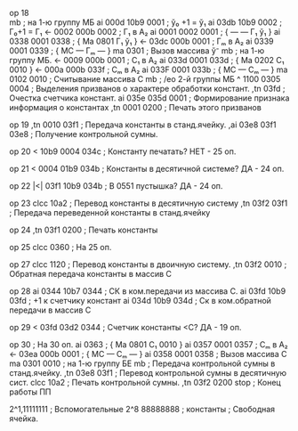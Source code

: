 op 18                              
mb                                 ; на 1-ю группу МБ
ai   000d 10b9 0001                ; ў₀ +1 = ў₁
ai   03db 10b9 0002                ; Г₀+1 = Г₁
<-   0002 000b 0002                ; Г₁ в A₂
ai   0001 0002 0001                ; { — — Г₁ ў₁ }
ai   0338 0001 0338                ; { Ма 0801 Г₁ ў₁ }
<-   03dc 000b 0001                ; Гₘ в A₂
ai   0339 0001 0339                ; { МС — Гₘ — }
ma   0301                          ; Вызов массива ў⁻
mb                                 ; на 1-ю группу МБ.
<-   0009 000b 0001                ; С₁ в A₂
ai   033d 0001 033d                ; { Ма 0202 С₁ 0010 }
<-   000a 000b 033f                ; Сₘ в A₂
ai   033F 0001 033b			       ; { МС — Сₘ — }
ma   0102 0010                     ; Считывание массива С
mb                                 ; /ео 2-й группы МБ
^    1100 0305 0004                ; Выделения призванов о характере обработки констант.
,tn  03fd                          ; Очестка счетчика констант.
ai   035e 035d 0001                ; Формирование признака информация о константах
,tn  0001 0200                     ; Печать этого призванов  
 
op 19
,tn  0010 03f1                     ; Передача константы в станд.ячейку.
,ai  03e8 03f1 03e8                ; Получение контрольной сумны.

op 20
<    10b9 0004 034c                ; Константу печатать? НЕТ - 25 оп.

op 21
<    0004 01b9 034b                ; Константы в десятичной системе? ДА - 24 оп.

op 22
|<|  03f1 10b9 034b                ; В 0551 пустышка? ДА - 24 оп.

op 23
clcc 10a2                          ; Перевод константы в десятичную систему
,tn  03f2 		03f1               ; Передача переведенной константы в станд.ячейку

op 24
,tn  03f1 0200                     ; Печать константы

op 25
clcc 0360                          ; На 25 оп.

op 27
clcc 1120                          ; Перевод константы в двоичную систему.
,tn  03f2 0010                     ; Обратная передача константы в массив С

op 28
ai   0344 10b7 0344                ; СК в ком.передачи из массива С.
ai   03fd 10b9 03fd                ; +1 к счетчику констант
ai   034d 10b9 034d                ; Ск в ком.обратной передачи в массив С

op 29
< 	 03fd 03d2 0344                ; Счетчик константы <С?  ДА - 19 оп.

op 30                              ; На 30 оп.
ai   0363                          ; { Ма 0801 С₁ 0010 }
ai   0357 0001 0357                ; Сₘ в A₂
<-   03ea 000b 0001                ; { МС — Сₘ — }
ai   0358 0001 0358                ; Вызов массива С
ma   0301      0010                ; на 1-ю группу БЕ
mb                                 ; Передача контрольной сумны в станд.ячейку.
,tn  03e8 	   03f1                ; Перевод контрольной сумны в десятичную сист.
clcc 10a2                          ; Печать контрольной сумны.
,tn  03f2 0200
stop                               ; Конец работы ПП

2^1,11111111                       ; Вспомогательные
2^8 88888888                       ; константы
                                   ; Свободная ячейка.